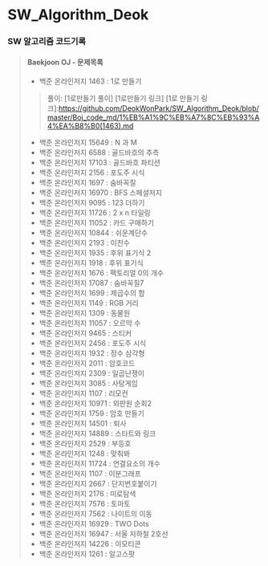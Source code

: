 # SW_Algorithm_Deok
### SW 알고리즘 코드기록
> #### Baekjoon OJ - 문제목록
> + 백준 온라인저지 1463 : 1로 만들기
> > 풀이: [1로만들기 풀이] [1로만들기 링크]
[1로 만들기 링크]:https://github.com/DeokWonPark/SW_Algorithm_Deok/blob/master/Boj_code_md/1%EB%A1%9C%EB%A7%8C%EB%93%A4%EA%B8%B0(1463).md
> + 백준 온라인저지 15649 : N 과 M
> + 백준 온라인저지 6588 : 골드바흐의 추측
> + 백준 온라인저지 17103 : 골드바흐 파티션
> + 백준 온라인저지 2156 : 포도주 시식
> + 백준 온라인저지 1697 : 숨바꼭질
> + 백준 온라인저지 16970 : BFS 스페셜저지
> + 백준 온라인저지 9095 : 123 더하기
> + 백준 온라인저지 11726 : 2 x n 타일링
> + 백준 온라인저지 11052 : 카드 구매하기
> + 백준 온라인저지 10844 : 쉬운계단수
> + 백준 온라인저지 2193 : 이친수
> + 백준 온라인저지 1935 : 후위 표기식 2
> + 백준 온라인저지 1918 : 후위 표기식
> + 백준 온라인저지 1676 : 팩토리얼 0의 개수
> + 백준 온라인저지 17087 : 숨바꼭질7
> + 백준 온라인저지 1699 : 제곱수의 합
> + 백준 온라인저지 1149 : RGB 거리
> + 백준 온라인저지 1309 : 동물원
> + 백준 온라인저지 11057 : 오르막 수
> + 백준 온라인저지 9465 : 스티커
> + 백준 온라인저지 2456 : 포도주 시식
> + 백준 온라인저지 1932 : 정수 삼각형
> + 백준 온라인저지 2011 : 암호코드
> + 백준 온라인저지 2309 : 일곱난쟁이
> + 백준 온라인저지 3085 : 사탕게임
> + 백준 온라인저지 1107 : 리모컨
> + 백준 온라인저지 10971 : 외판원 순회2
> + 백준 온라인저지 1759 : 암호 만들기
> + 백준 온라인저지 14501 : 퇴사
> + 백준 온라인저지 14889 : 스타트와 링크
> + 백준 온라인저지 2529 : 부등호
> + 백준 온라인저지 1248 : 맞춰봐
> + 백준 온라인저지 11724 : 연결요소의 개수
> + 백준 온라인저지 1107 : 이분그래프
> + 백준 온라인저지 2667 : 단지번호붙이기
> + 백준 온라인저지 2176 : 미로탐색
> + 백준 온라인저지 7576 : 토마토
> + 백준 온라인저지 7562 : 나이트의 이동
> + 백준 온라인저지 16929 : TWO Dots
> + 백준 온라인저지 16947 : 서울 지하철 2호선
> + 백준 온라인저지 14226 : 이모티콘
> + 백준 온라인저지 1261 : 알고스팟
